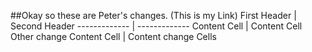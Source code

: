 ##Okay so these are Peter's changes. (This is my Link)
First Header  | Second Header
------------- | -------------
Content Cell  | Content Cell Other change
Content Cell  | Content change Cells


